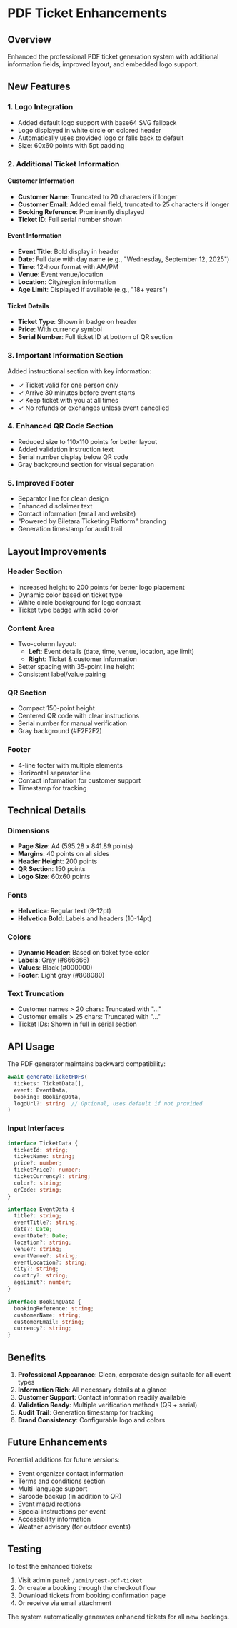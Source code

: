 # PDF Ticket Enhancements

## Overview
Enhanced the professional PDF ticket generation system with additional information fields, improved layout, and embedded logo support.

## New Features

### 1. **Logo Integration**
- Added default logo support with base64 SVG fallback
- Logo displayed in white circle on colored header
- Automatically uses provided logo or falls back to default
- Size: 60x60 points with 5pt padding

### 2. **Additional Ticket Information**

#### Customer Information
- **Customer Name**: Truncated to 20 characters if longer
- **Customer Email**: Added email field, truncated to 25 characters if longer
- **Booking Reference**: Prominently displayed
- **Ticket ID**: Full serial number shown

#### Event Information
- **Event Title**: Bold display in header
- **Date**: Full date with day name (e.g., "Wednesday, September 12, 2025")
- **Time**: 12-hour format with AM/PM
- **Venue**: Event venue/location
- **Location**: City/region information
- **Age Limit**: Displayed if available (e.g., "18+ years")

#### Ticket Details
- **Ticket Type**: Shown in badge on header
- **Price**: With currency symbol
- **Serial Number**: Full ticket ID at bottom of QR section

### 3. **Important Information Section**
Added instructional section with key information:
- ✓ Ticket valid for one person only
- ✓ Arrive 30 minutes before event starts
- ✓ Keep ticket with you at all times
- ✓ No refunds or exchanges unless event cancelled

### 4. **Enhanced QR Code Section**
- Reduced size to 110x110 points for better layout
- Added validation instruction text
- Serial number display below QR code
- Gray background section for visual separation

### 5. **Improved Footer**
- Separator line for clean design
- Enhanced disclaimer text
- Contact information (email and website)
- "Powered by Biletara Ticketing Platform" branding
- Generation timestamp for audit trail

## Layout Improvements

### Header Section
- Increased height to 200 points for better logo placement
- Dynamic color based on ticket type
- White circle background for logo contrast
- Ticket type badge with solid color

### Content Area
- Two-column layout:
  - **Left**: Event details (date, time, venue, location, age limit)
  - **Right**: Ticket & customer information
- Better spacing with 35-point line height
- Consistent label/value pairing

### QR Section
- Compact 150-point height
- Centered QR code with clear instructions
- Serial number for manual verification
- Gray background (#F2F2F2)

### Footer
- 4-line footer with multiple elements
- Horizontal separator line
- Contact information for customer support
- Timestamp for tracking

## Technical Details

### Dimensions
- **Page Size**: A4 (595.28 x 841.89 points)
- **Margins**: 40 points on all sides
- **Header Height**: 200 points
- **QR Section**: 150 points
- **Logo Size**: 60x60 points

### Fonts
- **Helvetica**: Regular text (9-12pt)
- **Helvetica Bold**: Labels and headers (10-14pt)

### Colors
- **Dynamic Header**: Based on ticket type color
- **Labels**: Gray (#666666)
- **Values**: Black (#000000)
- **Footer**: Light gray (#808080)

### Text Truncation
- Customer names > 20 chars: Truncated with "..."
- Customer emails > 25 chars: Truncated with "..."
- Ticket IDs: Shown in full in serial section

## API Usage

The PDF generator maintains backward compatibility:

```typescript
await generateTicketPDFs(
  tickets: TicketData[],
  event: EventData,
  booking: BookingData,
  logoUrl?: string  // Optional, uses default if not provided
)
```

### Input Interfaces

```typescript
interface TicketData {
  ticketId: string;
  ticketName: string;
  price?: number;
  ticketPrice?: number;
  ticketCurrency?: string;
  color?: string;
  qrCode: string;
}

interface EventData {
  title?: string;
  eventTitle?: string;
  date?: Date;
  eventDate?: Date;
  location?: string;
  venue?: string;
  eventVenue?: string;
  eventLocation?: string;
  city?: string;
  country?: string;
  ageLimit?: number;
}

interface BookingData {
  bookingReference: string;
  customerName: string;
  customerEmail: string;
  currency?: string;
}
```

## Benefits

1. **Professional Appearance**: Clean, corporate design suitable for all event types
2. **Information Rich**: All necessary details at a glance
3. **Customer Support**: Contact information readily available
4. **Validation Ready**: Multiple verification methods (QR + serial)
5. **Audit Trail**: Generation timestamp for tracking
6. **Brand Consistency**: Configurable logo and colors

## Future Enhancements

Potential additions for future versions:
- Event organizer contact information
- Terms and conditions section
- Multi-language support
- Barcode backup (in addition to QR)
- Event map/directions
- Special instructions per event
- Accessibility information
- Weather advisory (for outdoor events)

## Testing

To test the enhanced tickets:
1. Visit admin panel: `/admin/test-pdf-ticket`
2. Or create a booking through the checkout flow
3. Download tickets from booking confirmation page
4. Or receive via email attachment

The system automatically generates enhanced tickets for all new bookings.
